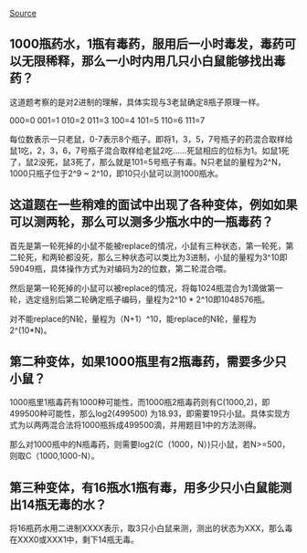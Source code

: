 [Source](http://www.matrix67.com/blog/archives/4361)

1000瓶药水，1瓶有毒药，服用后一小时毒发，毒药可以无限稀释，那么一小时内用几只小白鼠能够找出毒药？
-----------

这道题考察的是对2进制的理解，具体实现与3老鼠确定8瓶子原理一样。

000=0
001=1
010=2
011=3
100=4
101=5
110=6
111=7

每位数表示一只老鼠，0-7表示8个瓶子。即将1，3，5，7号瓶子的药混合取样给鼠1吃，2，3，6，7号瓶子混合取样给老鼠2吃……死鼠相应的位标为1。如鼠1死了，鼠2没死，鼠3死了，那么就是101=5号瓶子有毒。N只老鼠的量程为2^N，1000只瓶子位于2^9 ~ 2^10，即10只小鼠可以测1000瓶水。


这道题在一些稍难的面试中出现了各种变体，例如**如果可以测两轮，那么可以测多少瓶水中的一瓶毒药？**
---------


首先是第一轮死掉的小鼠不能被replace的情况，小鼠有三种状态，第一轮死，第二轮死，和两轮都没死，那么三种状态可以类比为3进制，小鼠的量程为3^10即59049瓶，具体操作方式为对编码为2的位数，第二轮混合喂。

然后是第一轮死掉的小鼠可以被replace的情况，将每1024瓶混合为1滴做第一轮，选定组别后第二轮确定瓶子编码，量程为2^10 * 2^10即1048576瓶。

对不能replace的N轮，量程为（N+1）^10，能replace的N轮，量程为2^(10*N)。


第二种变体，**如果1000瓶里有2瓶毒药，需要多少只小鼠？**
----------


1000瓶里1瓶毒药有1000种可能性，而1000瓶2瓶毒药则有C(1000,2)，即499500种可能性，那么log2(499500) 为18.93，即需要19只小鼠。具体实现方式为以两两混合法将1000瓶拆成499500滴，并用题目1中的方法测得。

那么对1000瓶中的N瓶毒药，则需要log2(C（1000，N）)只小鼠，若N>=500，则取C（1000,1000-N）。


第三种变体，**有16瓶水1瓶有毒，用多少只小白鼠能测出14瓶无毒的水？**
------------


将16瓶药水用二进制XXXX表示，取3只小白鼠来测，测出的状态为XXX，那么毒在XXX0或XXX1中，剩下14瓶无毒。
